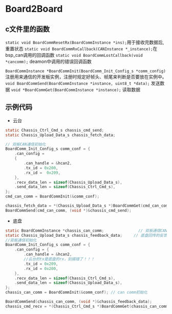# Board2Board  
## c文件里的函数
`static void BoardCommResetRx(BoardCommInstance *ins);`用于接收完数据后,重置状态
`static void BoardCommRxCallback(CANInstance *_instance);`在bsp_can调用的回调函数
`static void BoardCommLostCallback(void *cancomm);`     deamon中调用的错误回调函数

`BoardCommInstance *BoardCommInit(BoardComm_Init_Config_s *comm_config)` 注册用来通信的开发板实例，注册时规定好帧头、帧尾来判断是否要放在实例中。
`void BoardCommSend(BoardCommInstance *instance, uint8_t *data);`   发送数据
`void *BoardCommGet(BoardCommInstance *instance);`   读取数据

## 示例代码
- 云台
```c
static Chassis_Ctrl_Cmd_s chassis_cmd_send;      
static Chassis_Upload_Data_s chassis_fetch_data; 

// 双板CAN通信初始化  
BoardComm_Init_Config_s comm_conf = {
    .can_config = 
    {
        .can_handle = &hcan2,
        .tx_id = 0x200,
        .rx_id =  0x209,
    },
    .recv_data_len = sizeof(Chassis_Upload_Data_s),
    .send_data_len = sizeof(Chassis_Ctrl_Cmd_s),
};
cmd_can_comm = BoardCommInit(&comm_conf);

chassis_fetch_data = *(Chassis_Upload_Data_s *)BoardCommGet(cmd_can_comm);
BoardCommSend(cmd_can_comm, (void *)&chassis_cmd_send);
```
- 底盘
```c
static BoardCommInstance *chassis_can_comm;               // 双板通信CAN comm
static Chassis_Upload_Data_s chassis_feedback_data;     // 底盘回传的反馈数据
//双板通信初始化
BoardComm_Init_Config_s comm_conf = {
    .can_config = {
        .can_handle = &hcan2,
        //云台的tx是底盘的rx，别搞错了！！！
        .tx_id = 0x209,
        .rx_id = 0x200,
    },
    .recv_data_len = sizeof(Chassis_Ctrl_Cmd_s),
    .send_data_len = sizeof(Chassis_Upload_Data_s),
};
chassis_can_comm = BoardCommInit(&comm_conf); // can comm初始化

BoardCommSend(chassis_can_comm, (void *)&chassis_feedback_data);
chassis_cmd_recv = *(Chassis_Ctrl_Cmd_s *)BoardCommGet(chassis_can_comm);
```